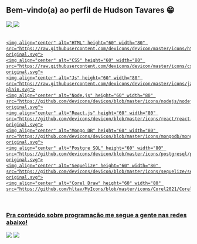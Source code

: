 ## Bem-vindo(a) ao perfil de Hudson Tavares 😁

 <div>
   <a href="https://github.com/hltav">
   <img height="180em" src="https://github-readme-stats.vercel.app/api?username=hltav&show_icons=true&theme=tokyonight&include_all_commits=true&count_private=true"/>
   <img height="180em" src="https://github-readme-stats.vercel.app/api/top-langs/?username=hltav&layout=compact&langs_count=6&theme=tokyonight"/>

</div>
<div style="display: inline_block"><br>
  
    <img align="center" alt="HTML" height="60" width="80" src="https://raw.githubusercontent.com/devicons/devicon/master/icons/html5/html5-original.svg">
    <img align="center" alt="CSS" height="60" width="80" src="https://raw.githubusercontent.com/devicons/devicon/master/icons/css3/css3-original.svg">
    <img align="center" alt="Js" height="60" width="80" src="https://raw.githubusercontent.com/devicons/devicon/master/icons/javascript/javascript-plain.svg">
    <img align="center" alt="Node.js" height="60" width="80" src="https://github.com/devicons/devicon/blob/master/icons/nodejs/nodejs-original.svg">
    <img align="center" alt="React.js" height="60" width="80" src="https://github.com/devicons/devicon/blob/master/icons/react/react-original.svg">
    <img align="center" alt="Mongo DB" height="60" width="80" src="https://github.com/devicons/devicon/blob/master/icons/mongodb/mongodb-original.svg">
    <img align="center" alt="Postgre SQL" height="60" width="80" src="https://github.com/devicons/devicon/blob/master/icons/postgresql/postgresql-original.svg">
    <img align="center" alt="Sequelize" height="60" width="80" src="https://github.com/devicons/devicon/blob/master/icons/sequelize/sequelize-original.svg">
    <img align="center" alt="Corel Draw" height="60" width="80" src="https://github.com/hltav/MyIcons/blob/master/icons/Corel2021/Corellogo2.svg">
 
 </div>
 
 <br>
 
  ### Pra conteúdo sobre programação me segue a gente nas redes abaixo!
 
<div> 
 
  <a href = "mailto:hudsonlimatavares@gmail.com"><img src="https://img.shields.io/badge/-Gmail-%23333?style=for-the-badge&logo=gmail&logoColor=white" target="_blank"></a>
  <a href="https://www.linkedin.com/in/hltav/" target="_blank"><img src="https://img.shields.io/badge/-LinkedIn-%230077B5?style=for-the-badge&logo=linkedin&logoColor=white" target="_blank"></a> 
 
 

</div>
